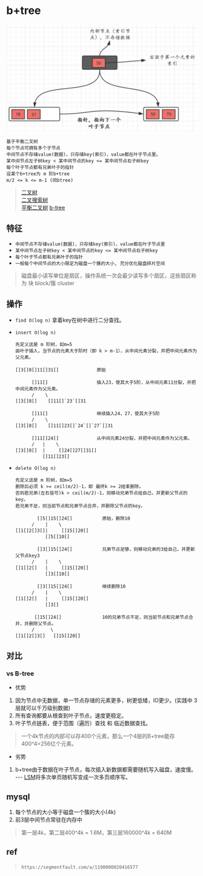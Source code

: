 # b+tree

![img](res/ds-b+tree.png)

    基于平衡二叉树
    每个节点可拥有多个子节点
    中间节点不存储value(数据)，只存储key(索引)，value都在叶子节点里。
    某中间节点左子树key < 某中间节点的key <= 某中间节点右子树key
    每个叶子节点都有兄弟叶子的指针
    设某个b+tree为 m 阶b+tree
    m/2 <= k <= m-1 (同btree)

> [二叉树](ds-binary-tree.md)  
> [二叉搜索树](ds-binary-search-tree.md)  
> [平衡二叉树](ds-AVL-tree.md)
> [b-tree](ds-b-tree.md)

## 特征

- `中间节点不存储value(数据)，只存储key(索引)，value都在叶子节点里`
- `某中间节点左子树key < 某中间节点的key <= 某中间节点右子树key`
- `每个叶子节点都有兄弟叶子的指针`
- `一般每个中间节点的大小限定为磁盘一个簇的大小, 充分优化磁盘碎片空间`

> 磁盘最小读写单位是扇区，操作系统一次会最少读写多个扇区，这些扇区称为 块 block/簇 cluster

## 操作

- `find O(log n)` 拿着key在树中进行二分查找。

- `insert O(log n)`

      先定义这是 m 阶树，如m=5
      由叶子插入，当节点的元素大于阶时（即 k > m-1），从中间元素分裂，并把中间元素作为父元素。

      []3[]8[]11[]31[]              原始

            []11[]                  插入23，使其大于5阶，从中间元素11分裂，并把中间元素作为父元素。
            /    \
      []3[]8[]    []11[]`23`[]31    

            []11[]                  继续插入24，27，使其大于5阶
            /    \
      []3[]8[]    []11[]23[]`24`[]`27`[]31    

            []11[]24[]              从中间元素24分裂，并把中间元素作为父元素。
            /   |    \
      []3[]8[]  |     []24[]27[]31[]
                []11[]23[]

- `delete O(log n)`

      先定义这是 m 阶树，如m=5
      删除后必须 k >= ceil(m/2)-1，即 最终k >= 2结束删除。
      否则若兄弟(左右皆可)k > ceil(m/2)-1，则移动兄弟节点给自己，并更新父节点的key。
      若兄弟不足，则当前节点和兄弟节点合并，并删除父节点的key。

              []5[]15[]24[]           原始，删除10
            /    |    \
      []1[]2[]3[]|     []15[]20[]
                 []5[]10[]

              []3[]15[]24[]           兄弟节点足够，则移动兄弟的3给自己，并更新父节点key3
            /    |    \
      []1[]2[]   |     []15[]20[]
                 []3[]10[]

              []3[]15[]24[]           继续删除10
            /    |    \
      []1[]2[]   |     []15[]20[]
                 []3[]

             []15[]24[]               10的兄弟节点不足，则当前节点和兄弟节点合并，并删除父节点。
            /      \
      []1[]2[]3[]   []15[]20[]

## 对比

### vs B-tree

- 优势

1. 因为节点中无数据，单一节点存储的元素更多，树更低矮，IO更少。(实践中 3层就可以千万级别数据)
2. 所有查询都要从根查到叶子节点，速度更稳定。
3. 叶子节点链表，便于范围（遍历）查找 和 临近数据查找。

> 一个4k节点的内部可以存400个元素，那么一个4层的B+tree能存400^4=256亿个元素。

- 劣势

1. b+tree由于数据在叶子节点，每次插入新数据都需要随机写入磁盘，速度慢。 --- [LSM](ds-LSM.md)将多次单页随机写变成一次多页顺序写。

## mysql

1. 每个节点的大小等于磁盘一个簇的大小(4k)
2. 前3层中间节点常驻在内存中

> 第一层4k，第二层400^4k = 1.6M，第三层160000^4k = 640M

## ref

> `https://segmentfault.com/a/1190000020416577`
